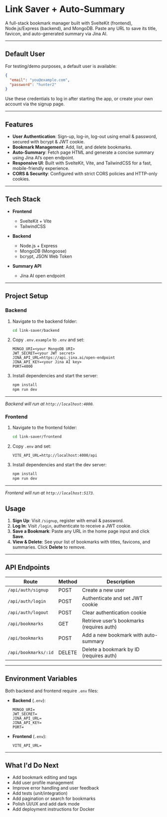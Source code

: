 # Link Saver + Auto-Summary

A full-stack bookmark manager built with SvelteKit (frontend), Node.js/Express (backend), and MongoDB. Paste any URL to save its title, favicon, and auto-generated summary via Jina AI.

---


## Default User

For testing/demo purposes, a default user is available:

```json
{
  "email": "you@example.com",
  "password": "hunter2"
}
```

Use these credentials to log in after starting the app, or create your own account via the signup page.

---

## Features

* **User Authentication**: Sign-up, log-in, log-out using email & password, secured with bcrypt & JWT cookie.
* **Bookmark Management**: Add, list, and delete bookmarks.
* **Auto-Summary**: Fetch page HTML and generate a concise summary using Jina AI’s open endpoint.
* **Responsive UI**: Built with SvelteKit, Vite, and TailwindCSS for a fast, mobile-friendly experience.
* **CORS & Security**: Configured with strict CORS policies and HTTP-only cookies.
---
## Tech Stack

* **Frontend**

  * SvelteKit + Vite
  * TailwindCSS
* **Backend**

  * Node.js + Express
  * MongoDB (Mongoose)
  * bcrypt, JSON Web Token
* **Summary API**

  * Jina AI open endpoint

---

## Project Setup

### Backend

1. Navigate to the backend folder:

   ```bash
   cd link-saver/backend
   ```
2. Copy `.env.example` to `.env` and set:

   ```env
   MONGO_URI=<your MongoDB URI>
   JWT_SECRET=<your JWT secret>
   JINA_API_URL=https://api.jina.ai/open-endpoint
   JINA_API_KEY=<your Jina AI key>
   PORT=4000
   ```
3. Install dependencies and start the server:

   ```bash
   npm install
   npm run dev
   ```

---

*Backend will run at `http://localhost:4000`.*

### Frontend

1. Navigate to the frontend folder:

   ```bash
   cd link-saver/frontend
   ```
2. Copy `.env` and set:

   ```env
   VITE_API_URL=http://localhost:4000/api
   ```
3. Install dependencies and start the dev server:

   ```bash
   npm install
   npm run dev
   ```
---

*Frontend will run at `http://localhost:5173`.*

## Usage

1. **Sign Up**: Visit `/signup`, register with email & password.
2. **Log In**: Visit `/login`, authenticate to receive a JWT cookie.
3. **Save a Bookmark**: Paste any URL in the home page input and click **Save**.
4. **View & Delete**: See your list of bookmarks with titles, favicons, and summaries. Click **Delete** to remove.
---
## API Endpoints

| Route                | Method | Description                               |
| -------------------- | ------ | ----------------------------------------- |
| `/api/auth/signup`   | POST   | Create a new user                         |
| `/api/auth/login`    | POST   | Authenticate and set JWT cookie           |
| `/api/auth/logout`   | POST   | Clear authentication cookie               |
| `/api/bookmarks`     | GET    | Retrieve user’s bookmarks (requires auth) |
| `/api/bookmarks`     | POST   | Add a new bookmark with auto-summary      |
| `/api/bookmarks/:id` | DELETE | Delete a bookmark by ID (requires auth)   |


---
## Environment Variables

Both backend and frontend require `.env` files:

* **Backend** (`.env`):

  ```env
  MONGO_URI=
  JWT_SECRET=
  JINA_API_URL=
  JINA_API_KEY=
  PORT=
  ```

* **Frontend** (`.env`):

  ```env
  VITE_API_URL=
  ```

---

## What I'd Do Next

- Add bookmark editing and tags
- Add user profile management
- Improve error handling and user feedback
- Add tests (unit/integration)
- Add pagination or search for bookmarks
- Polish UI/UX and add dark mode
- Add deployment instructions for Docker



